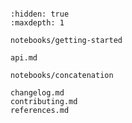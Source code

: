 ```{include} ../README.md

```

```{toctree}
:hidden: true
:maxdepth: 1

notebooks/getting-started

api.md

notebooks/concatenation

changelog.md
contributing.md
references.md
```
